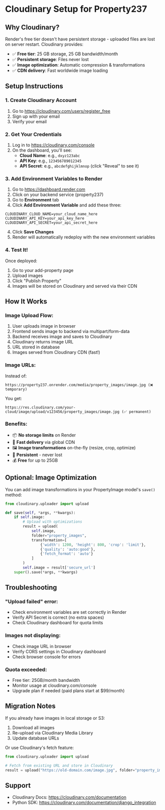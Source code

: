 # Cloudinary Setup for Property237

## Why Cloudinary?
Render's free tier doesn't have persistent storage - uploaded files are lost on server restart. Cloudinary provides:
- ✅ **Free tier**: 25 GB storage, 25 GB bandwidth/month
- ✅ **Persistent storage**: Files never lost
- ✅ **Image optimization**: Automatic compression & transformations
- ✅ **CDN delivery**: Fast worldwide image loading

## Setup Instructions

### 1. Create Cloudinary Account
1. Go to https://cloudinary.com/users/register_free
2. Sign up with your email
3. Verify your email

### 2. Get Your Credentials
1. Log in to https://cloudinary.com/console
2. On the dashboard, you'll see:
   - **Cloud Name**: e.g., `dxyz123abc`
   - **API Key**: e.g., `123456789012345`
   - **API Secret**: e.g., `abcdefghijklmnop` (click "Reveal" to see it)

### 3. Add Environment Variables to Render
1. Go to https://dashboard.render.com
2. Click on your backend service (property237)
3. Go to **Environment** tab
4. Click **Add Environment Variable** and add these three:

```
CLOUDINARY_CLOUD_NAME=your_cloud_name_here
CLOUDINARY_API_KEY=your_api_key_here
CLOUDINARY_API_SECRET=your_api_secret_here
```

4. Click **Save Changes**
5. Render will automatically redeploy with the new environment variables

### 4. Test It!
Once deployed:
1. Go to your add-property page
2. Upload images
3. Click "Publish Property"
4. Images will be stored on Cloudinary and served via their CDN

## How It Works

### Image Upload Flow:
1. User uploads image in browser
2. Frontend sends image to backend via multipart/form-data
3. Backend receives image and saves to Cloudinary
4. Cloudinary returns image URL
5. URL stored in database
6. Images served from Cloudinary CDN (fast!)

### Image URLs:
Instead of:
```
https://property237.onrender.com/media/property_images/image.jpg (❌ temporary)
```

You get:
```
https://res.cloudinary.com/your-cloud/image/upload/v123456/property_images/image.jpg (✅ permanent)
```

### Benefits:
- 📦 **No storage limits** on Render
- 🚀 **Fast delivery** via global CDN
- 🖼️ **Image transformations** on-the-fly (resize, crop, optimize)
- 💾 **Persistent** - never lost
- 💰 **Free** for up to 25GB

## Optional: Image Optimization

You can add image transformations in your PropertyImage model's `save()` method:

```python
from cloudinary.uploader import upload

def save(self, *args, **kwargs):
    if self.image:
        # Upload with optimizations
        result = upload(
            self.image,
            folder="property_images",
            transformation=[
                {'width': 1200, 'height': 800, 'crop': 'limit'},
                {'quality': 'auto:good'},
                {'fetch_format': 'auto'}
            ]
        )
        self.image = result['secure_url']
    super().save(*args, **kwargs)
```

## Troubleshooting

### "Upload failed" error:
- Check environment variables are set correctly in Render
- Verify API Secret is correct (no extra spaces)
- Check Cloudinary dashboard for quota limits

### Images not displaying:
- Check image URL in browser
- Verify CORS settings in Cloudinary dashboard
- Check browser console for errors

### Quota exceeded:
- Free tier: 25GB/month bandwidth
- Monitor usage at cloudinary.com/console
- Upgrade plan if needed (paid plans start at $99/month)

## Migration Notes

If you already have images in local storage or S3:
1. Download all images
2. Re-upload via Cloudinary Media Library
3. Update database URLs

Or use Cloudinary's fetch feature:
```python
from cloudinary.uploader import upload

# Fetch from existing URL and store in Cloudinary
result = upload("https://old-domain.com/image.jpg", folder="property_images")
```

## Support
- Cloudinary Docs: https://cloudinary.com/documentation
- Python SDK: https://cloudinary.com/documentation/django_integration
